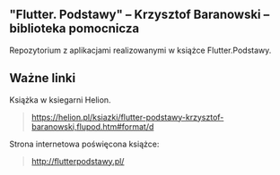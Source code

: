## "Flutter. Podstawy" – Krzysztof Baranowski – biblioteka pomocnicza
Repozytorium z aplikacjami realizowanymi w książce Flutter.Podstawy.


## Ważne linki

Książka w ksiegarni Helion.
> https://helion.pl/ksiazki/flutter-podstawy-krzysztof-baranowski,flupod.htm#format/d

Strona internetowa poświęcona książce:
> http://flutterpodstawy.pl/
